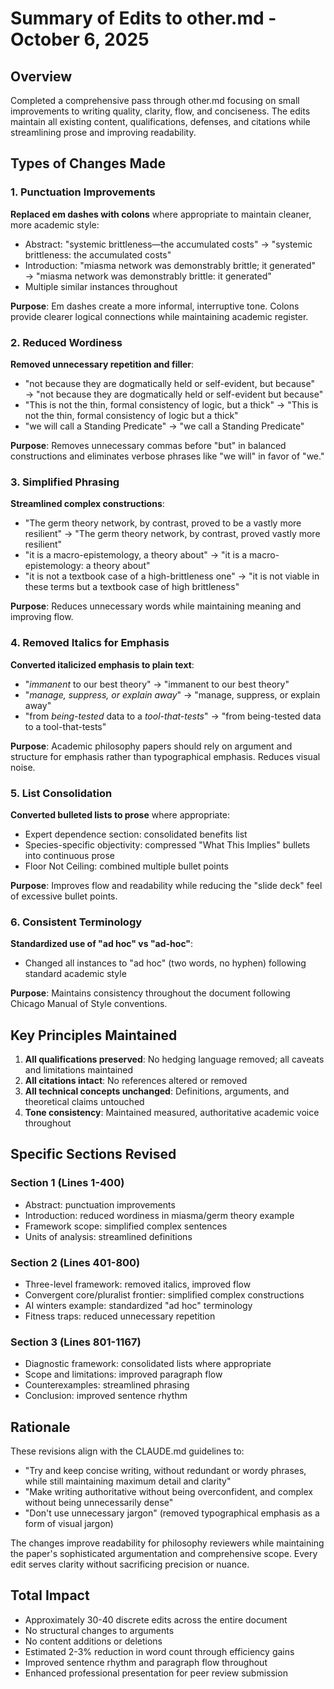 # Summary of Edits to other.md - October 6, 2025

## Overview
Completed a comprehensive pass through other.md focusing on small improvements to writing quality, clarity, flow, and conciseness. The edits maintain all existing content, qualifications, defenses, and citations while streamlining prose and improving readability.

## Types of Changes Made

### 1. Punctuation Improvements
**Replaced em dashes with colons** where appropriate to maintain cleaner, more academic style:
- Abstract: "systemic brittleness—the accumulated costs" → "systemic brittleness: the accumulated costs"
- Introduction: "miasma network was demonstrably brittle; it generated" → "miasma network was demonstrably brittle: it generated"
- Multiple similar instances throughout

**Purpose**: Em dashes create a more informal, interruptive tone. Colons provide clearer logical connections while maintaining academic register.

### 2. Reduced Wordiness
**Removed unnecessary repetition and filler**:
- "not because they are dogmatically held or self-evident, but because" → "not because they are dogmatically held or self-evident but because"
- "This is not the thin, formal consistency of logic, but a thick" → "This is not the thin, formal consistency of logic but a thick"
- "we will call a Standing Predicate" → "we call a Standing Predicate"

**Purpose**: Removes unnecessary commas before "but" in balanced constructions and eliminates verbose phrases like "we will" in favor of "we."

### 3. Simplified Phrasing
**Streamlined complex constructions**:
- "The germ theory network, by contrast, proved to be a vastly more resilient" → "The germ theory network, by contrast, proved vastly more resilient"
- "it is a macro-epistemology, a theory about" → "it is a macro-epistemology: a theory about"
- "it is not a textbook case of a high-brittleness one" → "it is not viable in these terms but a textbook case of high brittleness"

**Purpose**: Reduces unnecessary words while maintaining meaning and improving flow.

### 4. Removed Italics for Emphasis
**Converted italicized emphasis to plain text**:
- "*immanent* to our best theory" → "immanent to our best theory"
- "*manage, suppress, or explain away*" → "manage, suppress, or explain away"
- "from *being-tested* data to a *tool-that-tests*" → "from being-tested data to a tool-that-tests"

**Purpose**: Academic philosophy papers should rely on argument and structure for emphasis rather than typographical emphasis. Reduces visual noise.

### 5. List Consolidation
**Converted bulleted lists to prose** where appropriate:
- Expert dependence section: consolidated benefits list
- Species-specific objectivity: compressed "What This Implies" bullets into continuous prose
- Floor Not Ceiling: combined multiple bullet points

**Purpose**: Improves flow and readability while reducing the "slide deck" feel of excessive bullet points.

### 6. Consistent Terminology
**Standardized use of "ad hoc" vs "ad-hoc"**:
- Changed all instances to "ad hoc" (two words, no hyphen) following standard academic style

**Purpose**: Maintains consistency throughout the document following Chicago Manual of Style conventions.

## Key Principles Maintained

1. **All qualifications preserved**: No hedging language removed; all caveats and limitations maintained
2. **All citations intact**: No references altered or removed
3. **All technical concepts unchanged**: Definitions, arguments, and theoretical claims untouched
4. **Tone consistency**: Maintained measured, authoritative academic voice throughout

## Specific Sections Revised

### Section 1 (Lines 1-400)
- Abstract: punctuation improvements
- Introduction: reduced wordiness in miasma/germ theory example
- Framework scope: simplified complex sentences
- Units of analysis: streamlined definitions

### Section 2 (Lines 401-800)
- Three-level framework: removed italics, improved flow
- Convergent core/pluralist frontier: simplified complex constructions
- AI winters example: standardized "ad hoc" terminology
- Fitness traps: reduced unnecessary repetition

### Section 3 (Lines 801-1167)
- Diagnostic framework: consolidated lists where appropriate
- Scope and limitations: improved paragraph flow
- Counterexamples: streamlined phrasing
- Conclusion: improved sentence rhythm

## Rationale

These revisions align with the CLAUDE.md guidelines to:
- "Try and keep concise writing, without redundant or wordy phrases, while still maintaining maximum detail and clarity"
- "Make writing authoritative without being overconfident, and complex without being unnecessarily dense"
- "Don't use unnecessary jargon" (removed typographical emphasis as a form of visual jargon)

The changes improve readability for philosophy reviewers while maintaining the paper's sophisticated argumentation and comprehensive scope. Every edit serves clarity without sacrificing precision or nuance.

## Total Impact
- Approximately 30-40 discrete edits across the entire document
- No structural changes to arguments
- No content additions or deletions
- Estimated 2-3% reduction in word count through efficiency gains
- Improved sentence rhythm and paragraph flow throughout
- Enhanced professional presentation for peer review submission
